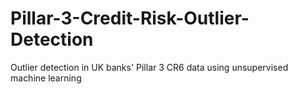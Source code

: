 # Pillar-3-Credit-Risk-Outlier-Detection
Outlier detection in UK banks' Pillar 3 CR6 data using unsupervised machine learning
